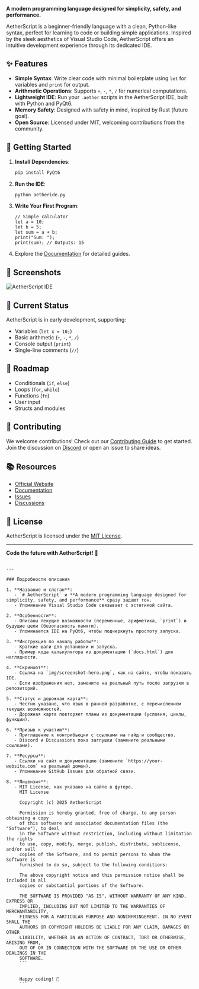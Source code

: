 **A modern programming language designed for simplicity, safety, and performance.**

AetherScript is a beginner-friendly language with a clean, Python-like syntax, perfect for learning to code or building simple applications. Inspired by the sleek aesthetics of Visual Studio Code, AetherScript offers an intuitive development experience through its dedicated IDE.

## ✨ Features
- **Simple Syntax**: Write clear code with minimal boilerplate using `let` for variables and `print` for output.
- **Arithmetic Operations**: Supports `+`, `-`, `*`, `/` for numerical computations.
- **Lightweight IDE**: Run your `.aether` scripts in the AetherScript IDE, built with Python and PyQt6.
- **Memory Safety**: Designed with safety in mind, inspired by Rust (future goal).
- **Open Source**: Licensed under MIT, welcoming contributions from the community.

## 🚀 Getting Started
1. **Install Dependencies**:
   ```bash
   pip install PyQt6
   ```
2. **Run the IDE**:
   ```bash
   python aetheride.py
   ```
3. **Write Your First Program**:
   ```aether
   // Simple calculator
   let a = 10;
   let b = 5;
   let sum = a + b;
   print("Sum: ");
   print(sum); // Outputs: 15
   ```
4. Explore the [Documentation](https://your-website.com/docs.html) for detailed guides.

## 📸 Screenshots
![AetherScript IDE](img/screenshot-hero.png)

## 🌟 Current Status
AetherScript is in early development, supporting:
- Variables (`let x = 10;`)
- Basic arithmetic (`+`, `-`, `*`, `/`)
- Console output (`print`)
- Single-line comments (`//`)

## 🔮 Roadmap
- Conditionals (`if`, `else`)
- Loops (`for`, `while`)
- Functions (`fn`)
- User input
- Structs and modules

## 🤝 Contributing
We welcome contributions! Check out our [Contributing Guide](CONTRIBUTING.md) to get started. Join the discussion on [Discord](#) or open an issue to share ideas.

## 📚 Resources
- [Official Website](https://your-website.com)
- [Documentation](https://your-website.com/docs.html)
- [Issues](https://github.com/your-username/aether-script/issues)
- [Discussions](#)

## 📝 License
AetherScript is licensed under the [MIT License](LICENSE).

---

**Code the future with AetherScript!** 🚀
```

---

### Подробности описания

1. **Название и слоган**:
   - `# AetherScript` и **A modern programming language designed for simplicity, safety, and performance** сразу задают тон.
   - Упоминание Visual Studio Code связывает с эстетикой сайта.

2. **Особенности**:
   - Описаны текущие возможности (переменные, арифметика, `print`) и будущие цели (безопасность памяти).
   - Упоминается IDE на PyQt6, чтобы подчеркнуть простоту запуска.

3. **Инструкция по началу работы**:
   - Краткие шаги для установки и запуска.
   - Пример кода калькулятора из документации (`docs.html`) для наглядности.

4. **Скриншот**:
   - Ссылка на `img/screenshot-hero.png`, как на сайте, чтобы показать IDE.
   - Если изображения нет, замените на реальный путь после загрузки в репозиторий.

5. **Статус и дорожная карта**:
   - Честно указано, что язык в ранней разработке, с перечислением текущих возможностей.
   - Дорожная карта повторяет планы из документации (условия, циклы, функции).

6. **Призыв к участию**:
   - Приглашение к контрибьюции с ссылками на гайд и сообщество.
   - Discord и Discussions пока заглушки (замените реальными ссылками).

7. **Ресурсы**:
   - Ссылки на сайт и документацию (замените `https://your-website.com` на реальный домен).
   - Упоминание GitHub Issues для обратной связи.

8. **Лицензия**:
   - MIT License, как указано на сайте в футере.
     MIT License

     Copyright (c) 2025 AetherScript

     Permission is hereby granted, free of charge, to any person obtaining a copy
     of this software and associated documentation files (the "Software"), to deal
     in the Software without restriction, including without limitation the rights
     to use, copy, modify, merge, publish, distribute, sublicense, and/or sell
     copies of the Software, and to permit persons to whom the Software is
     furnished to do so, subject to the following conditions:

     The above copyright notice and this permission notice shall be included in all
     copies or substantial portions of the Software.

     THE SOFTWARE IS PROVIDED "AS IS", WITHOUT WARRANTY OF ANY KIND, EXPRESS OR
     IMPLIED, INCLUDING BUT NOT LIMITED TO THE WARRANTIES OF MERCHANTABILITY,
     FITNESS FOR A PARTICULAR PURPOSE AND NONINFRINGEMENT. IN NO EVENT SHALL THE
     AUTHORS OR COPYRIGHT HOLDERS BE LIABLE FOR ANY CLAIM, DAMAGES OR OTHER
     LIABILITY, WHETHER IN AN ACTION OF CONTRACT, TORT OR OTHERWISE, ARISING FROM,
     OUT OF OR IN CONNECTION WITH THE SOFTWARE OR THE USE OR OTHER DEALINGS IN THE
     SOFTWARE.
     ```


     Happy coding! 🚀
     ```
